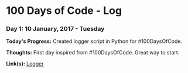 # 100 Days of Code - Log
### Day 1: 10 January, 2017 - Tuesday
**Today's Progress:** Created logger script in Python for #100DaysOfCode.

**Thoughts:** First day inspired from #100DaysOfCode. Great way to start.

**Link(s):** [Logger](https://github.com/ashnehete/100days-logger)


